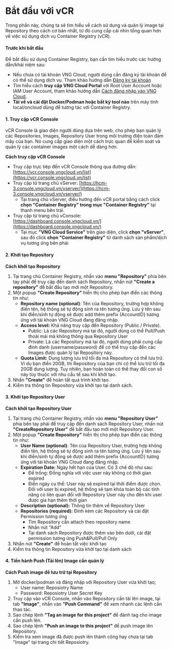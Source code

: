 # Bắt đầu với vCR

Trong phần này, chúng ta sẽ tìm hiểu về cách sử dụng và quản lý image tại Repository theo cách cơ bản nhất, từ đó cung cấp cái nhìn tổng quan hơn về việc sử dụng dịch vụ Container Registry (vCR).

#### Trước khi bắt đầu <a href="#gettingstarted-vcr-truockhibatdau" id="gettingstarted-vcr-truockhibatdau"></a>

Để bắt đầu sử dụng Container Registry, bạn cần tìm hiểu trước các hướng dẫn/khái niệm sau:

* Nếu chưa có tài khoản VNG Cloud, người dùng cần đăng ký tài khoản để có thể sử dụng dịch vụ. Tham khảo hướng dẫn [Đăng ký tài khoản](../../huong-dan-su-dung-tai-khoan/dang-ky-tai-khoan.md)
* Tìm hiểu cách **truy cập VNG Cloud Portal** với Root User Account hoặc IAM User Account, tham khảo hướng dẫn [Cách đăng nhập vào VNG Cloud](../../identity-and-access-management-iam/cac-loai-dinh-danh-iam/tai-khoan-user-accounts/cach-dang-nhap-vao-vng-cloud.md).
* **Tải về và cài đặt Docker/Podman hoặc bất kỳ tool nào** trên máy tính local/oncloud dùng để tương tác với Container Registry.

#### 1. Truy cập vCR Console <a href="#gettingstarted-vcr-1.truycapvcrconsole" id="gettingstarted-vcr-1.truycapvcrconsole"></a>

vCR Console là giao diện người dùng dựa trên web, cho phép bạn quản lý các Repositories, Images, Repository User trong môi trường điện toán đám mây của bạn. Nó cung cấp giao diện một cách trực quan để kiểm soát và quản lý các container images một cách dễ dàng hơn.

**Cách truy cập vCR Console**

* Truy cập trực tiêp đến vCR Console thông qua đường dẫn: [https://vcr.console.vngcloud.vn/list](https://vcr.console.vngcloud.vn/list)
* Truy cập từ trang chủ vServer: [https://hcm-3.console.vngcloud.vn/vserver/](https://hcm-3.console.vngcloud.vn/vserver/)
  * Tại trang chủ vServer, điều hướng đến vCR portal bằng cách click **chọn "Container Registry" trong mục "Container Registry"** tại thanh menu bên trái.
* Truy cập từ trang chủ vConsole: [https://dashboard.console.vngcloud.vn/](https://dashboard.console.vngcloud.vn/)
  * Tại mục **"VNG Cloud Service"** trên giao diện, click **chọn "vServer"**, sau đó click **chọn "Container Registry"** từ danh sách sản phẩm/dịch vụ tương ứng bên phải

#### 2. Khởi tạo Repository <a href="#gettingstarted-vcr-2.khoitaorepository" id="gettingstarted-vcr-2.khoitaorepository"></a>

**Cách khởi tạo Repository**

1. Tại trang chủ Container Registry, nhấn vào **menu "Repository"** phía bên tay phải để truy cập đến danh sách Repository, nhấn nút **"Create a repository"** để bắt đầu tạo mới một Repository.
2. Một popup **"Create Repository"** hiển thị cho phép bạn điền các thông tin như:
   * **Repository name (optional)**: Tên của Repository, trường hợp không điền tên, hệ thống sẽ tự động sinh ra tên tương ứng. Lưu ý tên sau khi điền/sinh tự động sẽ được add thêm prefix {AccountID} tương ứng với tài khoản VNG Cloud đang đăng nhập.
   * **Access level:** Khả năng truy cập đến Repository (Public / Private).&#x20;
     * Public: Là các Repository mà tại đó, người dùng có thể Pull/Push thoải mái mà không thông qua Repository User
     * Private: Là các Repository mà tại đó, người dùng phải cung cấp đinh danh (username/password) để có thể truy cập đến các Images được quản lý tại Repository này.
   * **Quota Limit:** Dung lượng lưu trữ tối đa mà Repository có thể lưu trữ. Ví dụ bạn điền 20GB, thì Repository của bạn chỉ có thể lưu trữ tối đa 20GB dung lượng. Tuy nhiên, bạn hoàn toàn có thể thay đổi con số này tùy thuộc với nhu cầu tế sau khi khởi tạo.
3. Nhấn **"Create"** để hoàn tất quá trình khởi tạo.
4. Kiểm tra thông tin Repository vừa khởi tạo tại danh sách.

#### 3. Khởi tạo Repository User <a href="#gettingstarted-vcr-3.khoitaorepositoryuser" id="gettingstarted-vcr-3.khoitaorepositoryuser"></a>

**Cách khởi tạo Repository User**

1. Tại trang chủ Container Registry, nhấn vào **menu "Repository User"** phía bên tay phải để truy cập đến danh sách Repository User, nhấn nút **"CreateRepository User"** để bắt đầu tạo mới một Repository User.
2. Một popup **"Create Repository"** hiển thị cho phép bạn điền các thông tin như:
   * **User Name (optional)**: Tên của Repository User, trường hợp không điền tên, hệ thống sẽ tự động sinh ra tên tương ứng. Lưu ý tên sau khi điền/sinh tự động sẽ được add thêm prefix {AccountID} tương ứng với tài khoản VNG Cloud đang đăng nhập.
   * **Expiration Date:** Ngày hết hạn của User. Có 3 chế độ như sau:
     * Để trống: Đồng nghĩa với việc user này không có thời gian expired
     * Điền ngày cụ thể: User này sẽ expired tại thời điểm được chọn. Đối với user bị expired, hệ thống sẽ tạm khóa toàn bộ các tính năng có liên quan đối với Repository User này cho đến khi user được gia hạn thêm thời gian
   * **Description (optional):** Thông tin thêm về Repository User
   * **Repositories (required):** Đính kèm các Repository và cài đặt Permission tương ứng
     * Tìm Repository cần attach theo repository name
     * Nhấn nút "Add"
     * Tại danh sách Repository được thêm vào bên dưới, cài đặt permission tương ứng Push\&Pull/Pull Only
3. Nhấn nút **"Create"** để hoàn tất việc khởi tạo
4. Kiểm tra thông tin Repository vừa khởi tạo tại danh sách

#### 4. Tiến hành Push (Tải lên) Image cần quản lý <a href="#gettingstarted-vcr-4.tienhanhpush-tailen-imagecanquanly" id="gettingstarted-vcr-4.tienhanhpush-tailen-imagecanquanly"></a>

**Cách Push image để lưu trữ tại Repository**

1. Mở docker/podman và đăng nhập với Repository User vừa khởi tạo;
   * User name: Reposiotry Name
   * Password: Reposiotry User Secret Key
2. Truy cập vào vCR Console, nhấn vào Repository cần tải lên image, tại tab **"Image"**, nhấn vào **"Push Command"** để xem nhanh các lệnh cần thao tác.
3. Sao chép lệnh **"Tag an image for this project"** để đánh tag cho image cần push lên.&#x20;
4. Sao chép lệnh **"Push an image to this project"** để push image lên Repository.
5. Kiểm tra xem image đã được push lên thành công hay chưa tại tab "Image" tại trang chi tiết Reposiotry.
